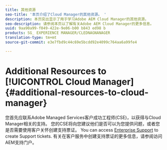 ```yaml
---
title: 其他资源
seo-title: '本页介绍了Cloud Manager的其他资源。 '
description: 本页突出显示了用于学习Adobe AEM Cloud Manager的其他资源。
seo-description: 请参阅本页以了解有关Adobe AEM Cloud Manager的更多信息。
uuid: 9aa90a99-f049-422e-9e06-b00 b843 ed98 b
products: SG_ EXPERIENCE MANAGER/CLEDNAGNANAGER
translation-type: tm+mt
source-git-commit: e3e7fbd9c44c69e5bcdd92e4099c764aa6a99fe4

---
```



# Additional Resources to [!UICONTROL Cloud Manager]{#additional-resources-to-cloud-manager}

您首先应联系Adobe Managed Services客户成功工程师(CSE)，以获得与Cloud Manager相关的支持。
您的CSE将向您建议他们是否可以为您提供问题，或者您是否需要使用客户关怀创建支持票证。
You can access [Enterprise Support](https://helpx.adobe.com/contact/enterprise-support.ec.html) to create Support tickets. 有关在客户服务中创建支持票证的更多信息，请参阅访问AEM支持门户。

